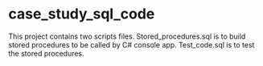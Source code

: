 # case_study_sql_code
This project contains two scripts files.
Stored_procedures.sql is to build stored procedures to be called by C# console app.
Test_code.sql is to test the stored procedures. 